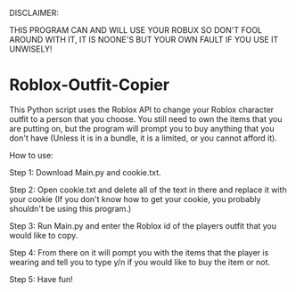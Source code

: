 DISCLAIMER:

THIS PROGRAM CAN AND WILL USE YOUR ROBUX SO DON'T FOOL AROUND WITH IT, IT IS NOONE'S BUT YOUR OWN FAULT IF YOU USE IT UNWISELY!

# Roblox-Outfit-Copier
This Python script uses the Roblox API to change your Roblox character outfit to a person that you choose. You still need to own the items that you are putting on, but the program will prompt you to buy anything that you don't have (Unless it is in a bundle, it is a limited, or you cannot afford it).

How to use:

Step 1: Download Main.py and cookie.txt.

Step 2: Open cookie.txt and delete all of the text in there and replace it with your cookie (If you don't know how to get your cookie, you probably shouldn't be using this program.)

Step 3: Run Main.py and enter the Roblox id of the players outfit that you would like to copy.

Step 4: From there on it will pompt you with the items that the player is wearing and tell you to type y/n if you would like to buy the item or not.

Step 5: Have fun!
